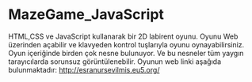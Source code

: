 # MazeGame_JavaScript

HTML,CSS ve JavaScript kullanarak bir 2D labirent oyunu. Oyunu Web üzerinden açabilir ve klavyeden kontrol tuşlarıyla oyunu oynayabilirsiniz.
Oyun içeriğinde birden çok nesne bulunuyor. Ve bu nesneler tüm yaygın tarayıcılarda sorunsuz görüntülenebilir.
Oyunun web linki aşağıda bulunmaktadır:
http://esranursevilmis.eu5.org/

